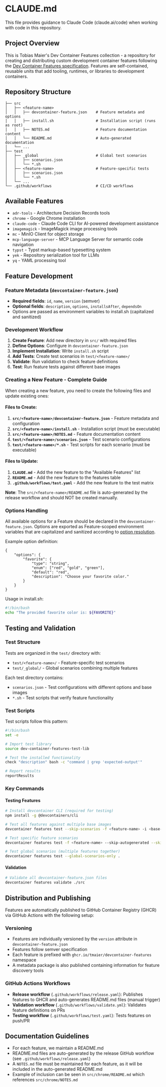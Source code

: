 # CLAUDE.md

This file provides guidance to Claude Code (claude.ai/code) when working with code in this repository.

## Project Overview

This is Tobias Maier's Dev Container Features collection - a repository for creating and distributing custom development container features following the [Dev Container Features specification](https://containers.dev/implementors/features/). Features are self-contained, reusable units that add tooling, runtimes, or libraries to development containers.

## Repository Structure

```
├── src
│   ├── <feature-name>
│   │   ├── devcontainer-feature.json    # Feature metadata and options
│   │   ├── install.sh                   # Installation script (runs as root)
│   │   ├── NOTES.md                     # Feature documentation content
│   │   └── README.md                    # Auto-generated documentation
│   └── ...
├── test
│   ├── _global                          # Global test scenarios
│   │   ├── scenarios.json
│   │   └── *.sh
│   ├── <feature-name>                   # Feature-specific tests
│   │   ├── scenarios.json
│   │   └── *.sh
│   └── ...
└── .github/workflows                    # CI/CD workflows
```

## Available Features

- `adr-tools` - Architecture Decision Records tools
- `chrome` - Google Chrome installation
- `claude-code` - Claude Code CLI for AI-powered development assistance
- `imagemagick` - ImageMagick image processing tools
- `mc` - MinIO Client for object storage
- `mcp-language-server` - MCP Language Server for semantic code navigation
- `typst` - Typst markup-based typesetting system
- `yek` - Repository serialization tool for LLMs
- `yq` - YAML processing tool

## Feature Development

### Feature Metadata (`devcontainer-feature.json`)
- **Required fields**: `id`, `name`, `version` (semver)
- **Optional fields**: `description`, `options`, `installsAfter`, `dependsOn`
- Options are passed as environment variables to install.sh (capitalized and sanitized)

### Development Workflow

1. **Create Feature**: Add new directory in `src/` with required files
2. **Define Options**: Configure in `devcontainer-feature.json` 
3. **Implement Installation**: Write `install.sh` script
4. **Add Tests**: Create test scenarios in `test/<feature-name>/`
5. **Validate**: Run validation to check feature definitions
6. **Test**: Run feature tests against different base images

### Creating a New Feature - Complete Guide

When creating a new feature, you need to create the following files and update existing ones:

#### Files to Create:
1. **`src/<feature-name>/devcontainer-feature.json`** - Feature metadata and configuration
2. **`src/<feature-name>/install.sh`** - Installation script (must be executable)
3. **`src/<feature-name>/NOTES.md`** - Feature documentation content
4. **`test/<feature-name>/scenarios.json`** - Test scenario configurations
5. **`test/<feature-name>/*.sh`** - Test scripts for each scenario (must be executable)

#### Files to Update:
1. **`CLAUDE.md`** - Add the new feature to the "Available Features" list
2. **`README.md`** - Add the new feature to the features table
3. **`.github/workflows/test.yaml`** - Add the new feature to the test matrix

**Note**: The `src/<feature-name>/README.md` file is auto-generated by the release workflow and should NOT be created manually.

### Options Handling

All available options for a Feature should be declared in the `devcontainer-feature.json`. Options are exported as Feature-scoped environment variables that are capitalized and sanitized according to [option resolution](https://containers.dev/implementors/features/#option-resolution).

Example option definition:
```jsonc
{
    "options": {
        "favorite": {
            "type": "string",
            "enum": ["red", "gold", "green"],
            "default": "red",
            "description": "Choose your favorite color."
        }
    }
}
```

Usage in install.sh:
```bash
#!/bin/bash
echo "The provided favorite color is: ${FAVORITE}"
```

## Testing and Validation

### Test Structure
Tests are organized in the `test/` directory with:
- `test/<feature-name>/` - Feature-specific test scenarios
- `test/_global/` - Global scenarios combining multiple features

Each test directory contains:
- `scenarios.json` - Test configurations with different options and base images
- `*.sh` - Test scripts that verify feature functionality

### Test Scripts
Test scripts follow this pattern:
```bash
#!/bin/bash
set -e

# Import test library
source dev-container-features-test-lib

# Test the installed functionality
check "description" bash -c "command | grep 'expected-output'"

# Report results
reportResults
```

### Key Commands

#### Testing Features
```bash
# Install devcontainer CLI (required for testing)
npm install -g @devcontainers/cli

# Test all features against multiple base images
devcontainer features test --skip-scenarios -f <feature-name> -i <base-image> .

# Test specific feature scenarios
devcontainer features test -f <feature-name> --skip-autogenerated --skip-duplicated .

# Test global scenarios (multiple features together)
devcontainer features test --global-scenarios-only .
```

#### Validation
```bash
# Validate all devcontainer-feature.json files
devcontainer features validate ./src
```

## Distribution and Publishing

Features are automatically published to GitHub Container Registry (GHCR) via GitHub Actions with the following setup:

### Versioning
- Features are individually versioned by the `version` attribute in `devcontainer-feature.json`
- Features follow semver specification
- Each feature is prefixed with `ghcr.io/tmaier/devcontainer-features` namespace
- A metadata package is also published containing information for feature discovery tools

### GitHub Actions Workflows
- **Release workflow** (`.github/workflows/release.yaml`): Publishes features to GHCR and auto-generates README.md files (manual trigger)
- **Validation workflow** (`.github/workflows/validate.yml`): Validates feature definitions on PRs
- **Testing workflow** (`.github/workflows/test.yaml`): Tests features on push/PR

## Documentation Guidelines

- For each feature, we maintain a README.md
- README.md files are auto-generated by the release GitHub workflow (see `.github/workflows/release.yaml`)
- A `NOTES.md` file must be maintained for each feature, as it will be included in the auto-generated README.md
- Example of inclusion can be seen in `src/chrome/README.md` which references `src/chrome/NOTES.md`
